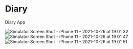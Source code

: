 # Diary
Diary App


![Simulator Screen Shot - iPhone 11 - 2021-10-26 at 19 01 32](https://user-images.githubusercontent.com/49383370/138856602-bfab0f4e-5562-4620-9c02-10f2f1d818b3.png)
![Simulator Screen Shot - iPhone 11 - 2021-10-26 at 19 01 47](https://user-images.githubusercontent.com/49383370/138856607-b9274c36-1206-4979-a1ec-4933184b5fcb.png)
![Simulator Screen Shot - iPhone 11 - 2021-10-26 at 19 01 51](https://user-images.githubusercontent.com/49383370/138856610-30280b44-bd89-4ba9-a775-ec006b2bee99.png)
